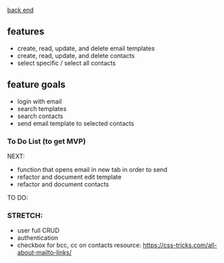 <a href="https://github.com/cooljasonmelton/email-automater-backend"> back end </a>


## features
* create, read, update, and delete email templates
* create, read, update, and delete contacts
* select specific / select all contacts

## feature goals
* login with email
* search templates
* search contacts
* send email template to selected contacts


### To Do List (to get MVP)

NEXT: 
* function that opens email in new tab in order to send 
* refactor and document edit template
* refactor and document contacts 



TO DO:
### STRETCH:
* user full CRUD
* authentication
* checkbox for bcc, cc on contacts resource: https://css-tricks.com/all-about-mailto-links/
